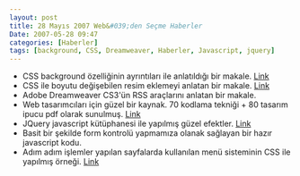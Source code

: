 ```yaml
---
layout: post
title: 28 Mayıs 2007 Web&#039;den Seçme Haberler
Date: 2007-05-28 09:47
categories: [Haberler]
tags: [background, CSS, Dreamweaver, Haberler, Javascript, jquery]
---
```


-   CSS background özelliğinin ayrıntıları ile anlatıldığı bir makale.
    [Link][]
-   CSS ile boyutu değişebilen resim eklemeyi anlatan bir makale.
    [Link][1]
-   Adobe Dreamweaver CS3'ün RSS araçlarını anlatan bir makale.
-   Web tasarımcıları için güzel bir kaynak. 70 kodlama tekniği + 80
    tasarım ipucu pdf olarak sunulmuş. [Link][3]
-   JQuery javascript kütüphanesi ile yapılmış güzel efektler. [Link][4]
-   Basit bir şekilde form kontrolü yapmamıza olanak sağlayan bir hazır
    javascript kodu.
-   Adım adım işlemler yapılan sayfalarda kullanılan menü sisteminin CSS
    ile yapılmış örneği. [Link][6]


  [Link]: http://www.digital-web.com/articles/web_design_101_backgrounds/
    "Link"
  [1]: http://www.smileycat.com/miaow/archives/000648.php "Link"
  [3]: http://www.smashingmagazine.com/2007/05/23/pdf-70-coding-ideas-80-design-tips/
    "Link"
  [4]: http://interface.eyecon.ro/demos "Link"
  [6]: http://codylindley.com/CSS/325/css-step-menu "Link"
